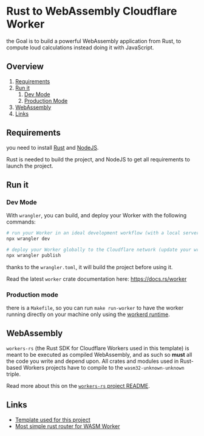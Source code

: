 # Rust to WebAssembly Cloudflare Worker

the Goal is to build a powerful WebAssembly application from Rust, to compute loud calculations instead 
doing it with JavaScript.

## Overview

1. [Requirements](#requirements)
2. [Run it](#run-it)
   1. [Dev Mode](#dev-mode)
   2. [Production Mode](#production-mode)
3. [WebAssembly](#webassembly)
4. [Links](#links)

## Requirements

you need to install [Rust](https://www.rust-lang.org) and [NodeJS](https://nodejs.org/en).

Rust is needed to build the project, and NodeJS to get all requirements to launch the project.

## Run it

### Dev Mode

With `wrangler`, you can build, and deploy your Worker with the following commands: 

```bash
# run your Worker in an ideal development workflow (with a local server, file watcher & more)
npx wrangler dev

# deploy your Worker globally to the Cloudflare network (update your wrangler.toml file for configuration)
npx wrangler publish
```

thanks to the `wrangler.toml`, it will build the project before using it.

Read the latest `worker` crate documentation here: https://docs.rs/worker

### Production mode

there is a `Makefile`, so you can run `make run-worker` to have the worker running directly on your machine only using 
the [workerd runtime](https://github.com/cloudflare/workerd).


## WebAssembly

`workers-rs` (the Rust SDK for Cloudflare Workers used in this template) is meant to be executed as 
compiled WebAssembly, and as such so **must** all the code you write and depend upon. All crates and
modules used in Rust-based Workers projects have to compile to the `wasm32-unknown-unknown` triple. 

Read more about this on the [`workers-rs` project README](https://github.com/cloudflare/workers-rs).


## Links

- [Template used for this project](https://github.com/snoyberg/live-coding/tree/e572e7cc827ef425527bbe3e713edd4b617fe225/2021-02-05-snoypredict)
- [Most simple rust router for WASM Worker](https://github.com/cloudflare/workerd/tree/main/samples/hello-wasm)
